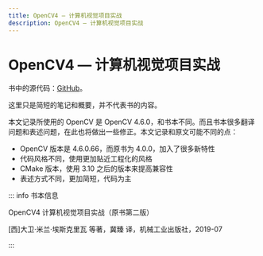 ```yaml
---
title: OpenCV4 — 计算机视觉项目实战
description: OpenCV4 — 计算机视觉项目实战
---
```


# OpenCV4 — 计算机视觉项目实战

书中的源代码：[GitHub](https://github.com/PacktPublishing/Learn-OpenCV-4-By-Building-Projects-Second-Edition)。

这里只是简短的笔记和概要，并不代表书的内容。

<AutoCatalog :orderGetter="(meta) => meta.order" />

本文记录所使用的 OpenCV 是 OpenCV 4.6.0，和书本不同。而且书本很多翻译问题和表述问题，在此也将做出一些修正。本文记录和原文可能不同的点：
- OpenCV 版本是 4.6.0.66，而原书为 4.0.0，加入了很多新特性
- 代码风格不同，使用更加贴近工程化的风格
- CMake 版本，使用 3.10 之后的版本来提高兼容性
- 表述方式不同，更加简短，代码为主

::: info 书本信息

OpenCV4 计算机视觉项目实战（原书第二版）

[西]大卫·米兰·埃斯克里瓦 等著，冀臻 译，机械工业出版社，2019-07

:::
